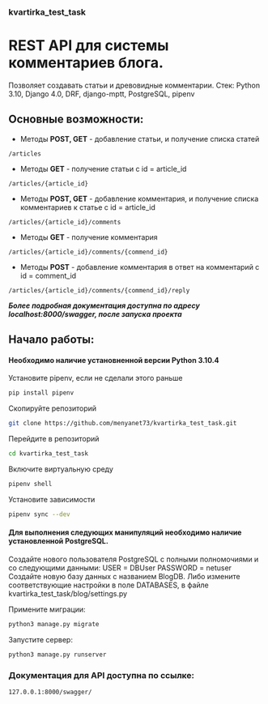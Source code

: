 ### kvartirka_test_task
# REST API для системы комментариев блога.
Позволяет создавать статьи и древовидные комментарии. 
Стек: Python 3.10, Django 4.0, DRF, django-mptt, PostgreSQL, pipenv

## Основные возможности:
- Методы **POST, GET** - добавление статьи, и получение списка статей
```
/articles
```
- Методы **GET** - получение статьи с id = article_id
```
/articles/{article_id}
```
- Методы **POST, GET** - добавление комментария, и получение списка комментариев к статье с id = article_id
```
/articles/{article_id}/comments
```
- Методы **GET** - получение комментария 
```
/articles/{article_id}/comments/{commend_id}
```
- Методы **POST** - добавление комментария в ответ на комментарий с id = comment_id
```
/articles/{article_id}/comments/{commend_id}/reply
```
***Более подробная документация доступна по адресу localhost:8000/swagger, после запуска проекта***


## Начало работы:
#### Необходимо наличие установненной версии Python 3.10.4

Установите pipenv, если не сделали этого раньше

```sh
pip install pipenv
```

Скопируйте репозиторий

```sh
git clone https://github.com/menyanet73/kvartirka_test_task.git
```

Перейдите в репозиторий

```sh
cd kvartirka_test_task
```

Включите виртуальную среду

```sh
pipenv shell
```

Установите зависимости

```sh
pipenv sync --dev
```

#### Для выполнения следующих манипуляций необходимо наличие установленной PostgreSQL.
Создайте нового пользователя PostgreSQL с полными полномочиями и со следующими данными:
  USER = DBUser
  PASSWORD = netuser
Создайте новую базу данных с названием BlogDB.
Либо измените соответствующие настройки в поле DATABASES, в файле kvartirka_test_task/blog/settings.py

Примените миграции:

```sh
python3 manage.py migrate
```

Запустите сервер:

```sh
python3 manage.py runserver
```

### Документация для API доступна по ссылке:
```sh
127.0.0.1:8000/swagger/
```
